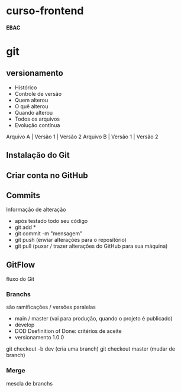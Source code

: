 # curso-frontend
#### EBAC

# git
## versionamento
 - Histórico
 - Controle de versão
 - Quem alterou
 - O quê alterou
 - Quando alterou
 - Todos os arquivos
 - Evolução contínua

 Arquivo A | Versão 1 | Versão 2
 Arquivo B | Versão 1 | Versão 2

## Instalação do Git

## Criar conta no GitHub

## Commits
Informação de alteração
- após testado todo seu código
- git add *
- git commit -m "mensagem"
- git push (enviar alterações para o repositório)
- git pull (puxar / trazer alterações do GitHub para sua máquina)

## GitFlow
fluxo do Git

### Branchs
são ramificações / versões paralelas

- main / master (vai para produção, quando o projeto é publicado)
- develop
- DOD Dsefinition of Done: critérios de aceite
- versionamento 1.0.0

git checkout -b dev (cria uma branch)
git checkout master (mudar de branch)

### Merge
mescla de branchs